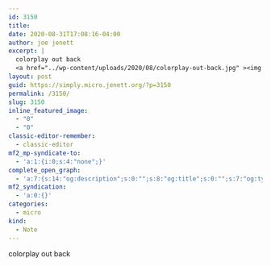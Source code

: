 ```yaml
---
id: 3150
title: 
date: 2020-08-31T17:08:16-04:00
author: joe jenett
excerpt: |
  colorplay out back
  <a href="../wp-content/uploads/2020/08/colorplay-out-back.jpg" ><img src="../wp-content/uploads/2020/08/colorplay-out-back.jpg" alt="" width="1200" class="alignnone size-full wp-image-3149"></a>
layout: post
guid: https://simply.micro.jenett.org/?p=3150
permalink: /3150/
slug: 3150
inline_featured_image:
  - "0"
  - "0"
classic-editor-remember:
  - classic-editor
mf2_mp-syndicate-to:
  - 'a:1:{i:0;s:4:"none";}'
complete_open_graph:
  - 'a:7:{s:14:"og:description";s:0:"";s:8:"og:title";s:0:"";s:7:"og:type";s:0:"";s:12:"twitter:card";s:7:"summary";s:15:"twitter:creator";s:0:"";s:19:"twitter:description";s:0:"";s:8:"og:image";s:0:"";}'
mf2_syndication:
  - 'a:0:{}'
categories:
  - micro
kind:
  - Note
---
```

colorplay out back  
[<img src="../wp-content/uploads/2020/08/colorplay-out-back.jpg" alt="" width="1200" class="alignnone size-full wp-image-3149" srcset="../wp-content/uploads/2020/08/colorplay-out-back.jpg 1200w, ../wp-content/uploads/2020/08/colorplay-out-back-300x158.jpg 300w, ../wp-content/uploads/2020/08/colorplay-out-back-1024x539.jpg 1024w, ../wp-content/uploads/2020/08/colorplay-out-back-768x404.jpg 768w, ../wp-content/uploads/2020/08/colorplay-out-back-668x352.jpg 668w" sizes="(max-width: 1200px) 100vw, 1200px">](../wp-content/uploads/2020/08/colorplay-out-back.jpg)